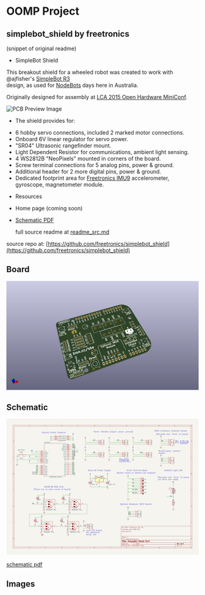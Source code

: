 # OOMP Project  
## simplebot_shield  by freetronics  
  
(snippet of original readme)  
  
- SimpleBot Shield  
  
This breakout shield for a wheeled robot was created to work with  
@ajfisher's [SimpleBot R3](https://github.com/nodebotsau/simplebot)  
design, as used for [NodeBots](http://nodebots.io) days here in Australia.  
  
Originally designed for assembly at [LCA 2015 Open Hardware MiniConf](http://www.openhardwareconf.org/index.php/Main_Page).  
  
![PCB Preview Image](pcb_top.png)  
  
- The shield provides for:  
  
* 6 hobby servo connections, included 2 marked motor connections.  
* Onboard 6V linear regulator for servo power.  
* "SR04" Ultrasonic rangefinder mount.  
* Light Dependent Resistor for communications, ambient light sensing.  
* 4 WS2812B "NeoPixels" mounted in corners of the board.  
* Screw terminal connections for 5 analog pins, power & ground.  
* Additional header for 2 more digital pins, power & ground.  
* Dedicated footprint area for [Freetronics IMU9](http://www.freetronics.com/products/9-dof-imu-accelerometer-gyroscope-magnetometer) accelerometer, gyroscope, magnetometer module.  
  
- Resources  
  
* Home page (coming soon)  
* [Schematic PDF](https://raw.githubusercontent.com/freetronics/simplebot_shield/master/simplebot_shield_schematic.pdf)  
  
  full source readme at [readme_src.md](readme_src.md)  
  
source repo at: [https://github.com/freetronics/simplebot_shield](https://github.com/freetronics/simplebot_shield)  
## Board  
  
[![working_3d.png](working_3d_600.png)](working_3d.png)  
## Schematic  
  
[![working_schematic.png](working_schematic_600.png)](working_schematic.png)  
  
[schematic pdf](working_schematic.pdf)  
## Images  
